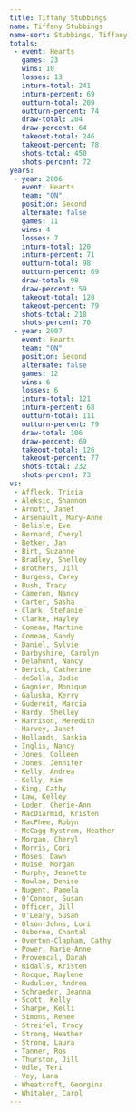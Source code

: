 ```yaml
---
title: Tiffany Stubbings
name: Tiffany Stubbings
name-sort: Stubbings, Tiffany
totals:
 - event: Hearts
   games: 23
   wins: 10
   losses: 13
   inturn-total: 241
   inturn-percent: 69
   outturn-total: 209
   outturn-percent: 74
   draw-total: 204
   draw-percent: 64
   takeout-total: 246
   takeout-percent: 78
   shots-total: 450
   shots-percent: 72
years:
 - year: 2006
   event: Hearts
   team: "ON"
   position: Second
   alternate: false
   games: 11
   wins: 4
   losses: 7
   inturn-total: 120
   inturn-percent: 71
   outturn-total: 98
   outturn-percent: 69
   draw-total: 98
   draw-percent: 59
   takeout-total: 120
   takeout-percent: 79
   shots-total: 218
   shots-percent: 70
 - year: 2007
   event: Hearts
   team: "ON"
   position: Second
   alternate: false
   games: 12
   wins: 6
   losses: 6
   inturn-total: 121
   inturn-percent: 68
   outturn-total: 111
   outturn-percent: 79
   draw-total: 106
   draw-percent: 69
   takeout-total: 126
   takeout-percent: 77
   shots-total: 232
   shots-percent: 73
vs:
 - Affleck, Tricia
 - Aleksic, Shannon
 - Arnott, Janet
 - Arsenault, Mary-Anne
 - Belisle, Eve
 - Bernard, Cheryl
 - Betker, Jan
 - Birt, Suzanne
 - Bradley, Shelley
 - Brothers, Jill
 - Burgess, Carey
 - Bush, Tracy
 - Cameron, Nancy
 - Carter, Sasha
 - Clark, Stefanie
 - Clarke, Hayley
 - Comeau, Martine
 - Comeau, Sandy
 - Daniel, Sylvie
 - Darbyshire, Carolyn
 - Delahunt, Nancy
 - Derick, Catherine
 - deSolla, Jodie
 - Gagnier, Monique
 - Galusha, Kerry
 - Gudereit, Marcia
 - Hardy, Shelley
 - Harrison, Meredith
 - Harvey, Janet
 - Hollands, Saskia
 - Inglis, Nancy
 - Jones, Colleen
 - Jones, Jennifer
 - Kelly, Andrea
 - Kelly, Kim
 - King, Cathy
 - Law, Kelley
 - Loder, Cherie-Ann
 - MacDiarmid, Kristen
 - MacPhee, Robyn
 - McCagg-Nystrom, Heather
 - Morgan, Cheryl
 - Morris, Cori
 - Moses, Dawn
 - Muise, Morgan
 - Murphy, Jeanette
 - Nowlan, Denise
 - Nugent, Pamela
 - O'Connor, Susan
 - Officer, Jill
 - O'Leary, Susan
 - Olson-Johns, Lori
 - Osborne, Chantal
 - Overton-Clapham, Cathy
 - Power, Marie-Anne
 - Provencal, Darah
 - Ridalls, Kristen
 - Rocque, Raylene
 - Rudulier, Andrea
 - Schraeder, Jeanna
 - Scott, Kelly
 - Sharpe, Kelli
 - Simons, Renee
 - Streifel, Tracy
 - Strong, Heather
 - Strong, Laura
 - Tanner, Ros
 - Thurston, Jill
 - Udle, Teri
 - Vey, Lana
 - Wheatcroft, Georgina
 - Whitaker, Carol
---
```

